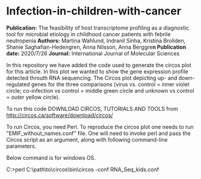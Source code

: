# Infection-in-children-with-cancer

**Publication:** The feasibility of host transcriptome profiling as a diagnostic tool for microbial etiology in childhood cancer patients with febrile neutropenia
**Authors:** Martina Wahlund, Indranil Sinha, Kristina Broliden, Shanie Saghafian-Hedengren, Anna Nilsson, Anna Berggre**n
Publication date:** 2020/7/26
**Journal:** International Journal of Molecular Sciences

In this repository we have added the code used to generate the circos plot for this article. In this plot we wanted to show the gene expression profile detected throuth RNA sequencing. The Circos plot depicting up- and down-regulated genes for the three comparisons (virus vs. control = inner violet circle; co-infection vs control = middle green circle and unknown vs control = outer yellow circle).

To run this code DOWNLOAD CIRCOS, TUTORIALS AND TOOLS from http://circos.ca/software/download/circos/

To run Circos, you need Perl. To reproduce the circos plot one needs to run "EMIF_without_names.conf" file. One will need to invoke perl and pass the Circos script as an argument, along with following command-line parameters.

Below command is for windows OS.

C:>perl C:\path\to\circos\bin\circos -conf RNA_Seq_kids.conf
